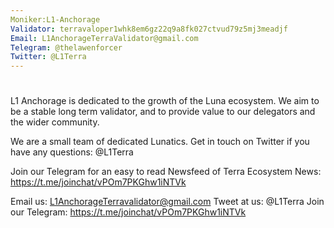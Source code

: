 ```yaml
---
Moniker:L1-Anchorage
Validator: terravaloper1whk8em6gz22q9a8fk027ctvud79z5mj3meadjf
Email: L1AnchorageTerraValidator@gmail.com
Telegram: @thelawenforcer
Twitter: @L1Terra
---
```



# <moniker>

L1 Anchorage is dedicated to the growth of the Luna ecosystem. We aim to be a stable long term validator, and to provide value to our delegators and the wider community.

We are a small team of dedicated Lunatics. Get in touch on Twitter if you have any questions: @L1Terra

Join our Telegram for an easy to read Newsfeed of Terra Ecosystem News: https://t.me/joinchat/vPOm7PKGhw1iNTVk

Email us: L1AnchorageTerravalidator@gmail.com
Tweet at us: @L1Terra
Join our Telegram: https://t.me/joinchat/vPOm7PKGhw1iNTVk
